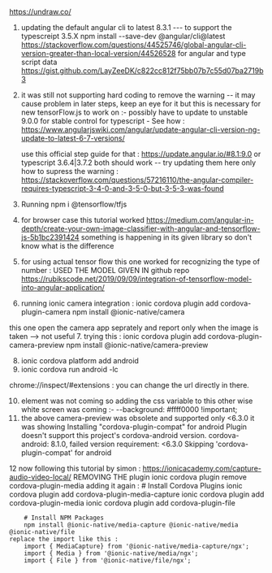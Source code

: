 https://undraw.co/
1. updating the default angular cli to latest 8.3.1 --- to support the typescreipt 3.5.X
npm install --save-dev @angular/cli@latest
https://stackoverflow.com/questions/44525746/global-angular-cli-version-greater-than-local-version/44526528
    for angular and type script data 
    https://gist.github.com/LayZeeDK/c822cc812f75bb07b7c55d07ba2719b3

2. it was still not supporting hard coding to remove the warning -- it may cause problem in later steps, keep an eye for it 
    but this is necessary for new tensorFlow.js to work on :-
    possibly have to update to unstable 9.0.0 for stable control for typescript -
    See how : https://www.angularjswiki.com/angular/update-angular-cli-version-ng-update-to-latest-6-7-versions/

    use this official step guide for that : https://update.angular.io/#8.1:9.0
    or typescript 3.6.4|3.7.2 both should work  -- try updating them here only
    how to supress the warning :
    https://stackoverflow.com/questions/57216110/the-angular-compiler-requires-typescript-3-4-0-and-3-5-0-but-3-5-3-was-found


3. Running npm i @tensorflow/tfjs


4. for browser case this tutorial worked 
        https://medium.com/angular-in-depth/create-your-own-image-classifier-with-angular-and-tensorflow-js-5b1bc2391424
    something is happening in its given library so don't know what is the difference
5. for using actual tensor flow this one worked for recognizing the type of number : USED THE MODEL GIVEN IN github repo
    https://rubikscode.net/2019/09/09/integration-of-tensorflow-model-into-angular-application/
6.  running ionic camera integration : 
ionic cordova plugin add cordova-plugin-camera
npm install @ionic-native/camera

this one open the camera app seprately and report only when the image is taken --> not useful
7. trying this :
ionic cordova plugin add cordova-plugin-camera-preview
npm install @ionic-native/camera-preview

8. ionic cordova platform add android
9. ionic cordova run android -lc

chrome://inspect/#extensions : you can change the url directly in there.

10. element was not coming so adding the css variable to this other wise white screen was coming :- 
    --background: #ffff0000 !important;
11. the above camera-preview was obsolete and supported only <6.3.0 it was showing 
Installing "cordova-plugin-compat" for android
        Plugin doesn't support this project's cordova-android version. cordova-android: 8.1.0, failed version requirement:
            <6.3.0
        Skipping 'cordova-plugin-compat' for android


12 now following this tutorial by simon : https://ionicacademy.com/capture-audio-video-local/
    REMOVING THE plugin ionic cordova plugin remove cordova-plugin-media
        adding it again : 
            # Install Cordova Plugins
        ionic cordova plugin add cordova-plugin-media-capture
        ionic cordova plugin add cordova-plugin-media
        ionic cordova plugin add cordova-plugin-file
        
        # Install NPM Packages
        npm install @ionic-native/media-capture @ionic-native/media @ionic-native/file
    replace the import like this : 
        import { MediaCapture} from '@ionic-native/media-capture/ngx';
        import { Media } from '@ionic-native/media/ngx';
        import { File } from '@ionic-native/file/ngx';